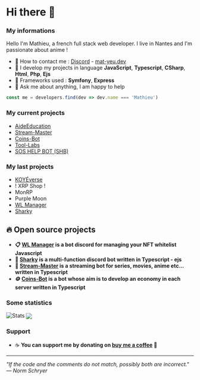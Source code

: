 # Hi there 👋 

### My informations
Hello I'm Mathieu, a french full stack web developer. I live in Nantes and I'm passionate about anime !
- 🔭 How to contact me : [Discord](https://discord.com/users/916444775861850175) - [mat-yeu.dev](https://mat-yeu.dev)
- 🌱 I develop my projects in language __JavaScript__, __Typescript__, __CSharp__, __Html__, __Php__, __Ejs__
- 🍉 Frameworks used : __Symfony__, __Express__
- 🎈 Ask me about anything, I am happy to help
```javascript
const me = developers.find(dev => dev.name === 'Mathieu')
```

### My current projects 
- [AideEducation](https://aideeducation.fr)
- [Stream-Master](https://github.com/matyeu/stream-master)
- [Coins-Bot](https://github.com/matyeu/coins-bot)
- [Tool-Labs](https://discord.gg/vk3sha2r)
- [SOS HELP BOT (SHB)](https://soshelpbot.com)


### My last projects
- [KOYÉverse](https://koyegang.com/)
- ! XRP Shop !
- MonRP
- Purple Moon
- [WL Manager](https://github.com/matyeu/WL-Manager)
- [Sharky](https://github.com/matyeu/sharky)

## 🔥 Open source projects
- **📋 [WL Manager](https://github.com/matyeu/WL-Manager) is a bot discord for managing your NFT whitelist Javascript**
- **🦈 [Sharky](https://github.com/matyeu/sharky) is a multi-function discord bot written in Typescript - ejs**
- **🎥 [Stream-Master](https://github.com/matyeu/stream-master) is a streaming bot for series, movies, anime etc... written in Typescript**
- **🪙 [Coins-Bot](https://github.com/matyeu/coins-bot) is a bot whose aim is to develop an economy in each server written in Typescript**

### Some statistics
<img alt="Stats" src="https://github-readme-stats-sigma-five.vercel.app/api/?username=matyeu&theme=tokyonight&layout=compact" />
<img align="center" src="https://github-readme-stats-sigma-five.vercel.app/api/top-langs/?username=matyeu&theme=tokyonight&layout=compact"/>

### Support
- ☕️ **You can support me by donating on [buy me a coffee](https://www.buymeacoffee.com/matyeu) 💖**

---

*"If the code and the comments do not match, possibly both are incorrect." — Norm Schryer*
